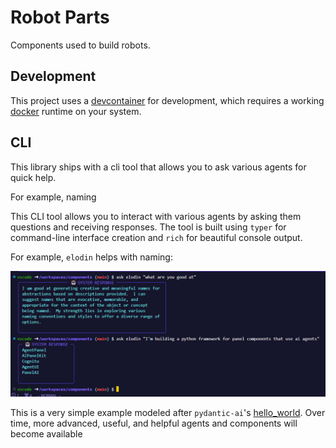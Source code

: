 # Robot Parts

Components used to build robots.

## Development

This project uses a [devcontainer](https://code.visualstudio.com/docs/devcontainers/containers) for development, which requires a working [docker](https://docs.docker.com/) runtime on your system.


## CLI

This library ships with a cli tool that allows you to ask various agents for quick help.

For example, naming

This CLI tool allows you to interact with various agents by asking them questions and receiving responses. The tool is built using `typer` for command-line interface creation and `rich` for beautiful console output.

For example, `elodin` helps with naming:

<!-- image -->
![ask_elodin](./screenshots/ask_elodin.png)


This is a very simple example modeled after `pydantic-ai`'s [hello_world](https://ai.pydantic.dev/#hello-world-example). Over time, more advanced, useful, and helpful agents and components will become available